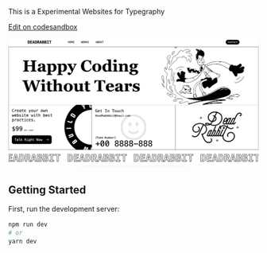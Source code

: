 This is a Experimental Websites for Typegraphy

[Edit on codesandbox](https://codesandbox.io/p/github/d3adrabbit/happy-coding-without-tears)

![screenshot](screenshot.png)

## Getting Started

First, run the development server:

```bash
npm run dev
# or
yarn dev
```
